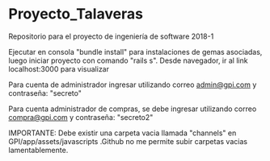 # Proyecto_Talaveras
Repositorio para el proyecto de ingeniería de software 2018-1

Ejecutar en consola "bundle install" para instalaciones de gemas asociadas, luego iniciar proyecto con comando "rails s". 
Desde navegador, ir al link localhost:3000 para visualizar

Para cuenta de administrador ingresar utilizando correo admin@gpi.com y contraseña: "secreto"

Para cuenta administrador de compras, se debe ingresar utilizando correo compra@gpi.com y contraseña: "secreto2"

IMPORTANTE: Debe existir una carpeta vacia llamada "channels" en GPI/app/assets/javascripts  .Github no me permite subir carpetas vacias lamentablemente.
